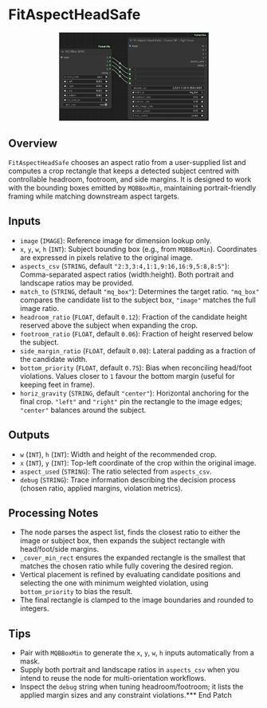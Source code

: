 # FitAspectHeadSafe
<div align="center"><img src="screenshots/fit_aspect_head_safe.png" alt="Screenshot" width="300" /></div>


## Overview
`FitAspectHeadSafe` chooses an aspect ratio from a user-supplied list and computes a crop rectangle that keeps a detected subject centred with controllable headroom, footroom, and side margins. It is designed to work with the bounding boxes emitted by `MQBBoxMin`, maintaining portrait-friendly framing while matching downstream aspect targets.

## Inputs
- `image` (`IMAGE`): Reference image for dimension lookup only.
- `x`, `y`, `w`, `h` (`INT`): Subject bounding box (e.g., from `MQBBoxMin`). Coordinates are expressed in pixels relative to the original image.
- `aspects_csv` (`STRING`, default `"2:3,3:4,1:1,9:16,16:9,5:8,8:5"`): Comma-separated aspect ratios (width:height). Both portrait and landscape ratios may be provided.
- `match_to` (`STRING`, default `"mq_box"`): Determines the target ratio. `"mq_box"` compares the candidate list to the subject box, `"image"` matches the full image ratio.
- `headroom_ratio` (`FLOAT`, default `0.12`): Fraction of the candidate height reserved above the subject when expanding the crop.
- `footroom_ratio` (`FLOAT`, default `0.06`): Fraction of height reserved below the subject.
- `side_margin_ratio` (`FLOAT`, default `0.08`): Lateral padding as a fraction of the candidate width.
- `bottom_priority` (`FLOAT`, default `0.75`): Bias when reconciling head/foot violations. Values closer to `1` favour the bottom margin (useful for keeping feet in frame).
- `horiz_gravity` (`STRING`, default `"center"`): Horizontal anchoring for the final crop. `"left"` and `"right"` pin the rectangle to the image edges; `"center"` balances around the subject.

## Outputs
- `w` (`INT`), `h` (`INT`): Width and height of the recommended crop.
- `x` (`INT`), `y` (`INT`): Top-left coordinate of the crop within the original image.
- `aspect_used` (`STRING`): The ratio selected from `aspects_csv`.
- `debug` (`STRING`): Trace information describing the decision process (chosen ratio, applied margins, violation metrics).

## Processing Notes
- The node parses the aspect list, finds the closest ratio to either the image or subject box, then expands the subject rectangle with head/foot/side margins.
- `_cover_min_rect` ensures the expanded rectangle is the smallest that matches the chosen ratio while fully covering the desired region.
- Vertical placement is refined by evaluating candidate positions and selecting the one with minimum weighted violation, using `bottom_priority` to bias the result.
- The final rectangle is clamped to the image boundaries and rounded to integers.

## Tips
- Pair with `MQBBoxMin` to generate the `x`, `y`, `w`, `h` inputs automatically from a mask.
- Supply both portrait and landscape ratios in `aspects_csv` when you intend to reuse the node for multi-orientation workflows.
- Inspect the `debug` string when tuning headroom/footroom; it lists the applied margin sizes and any constraint violations.*** End Patch
